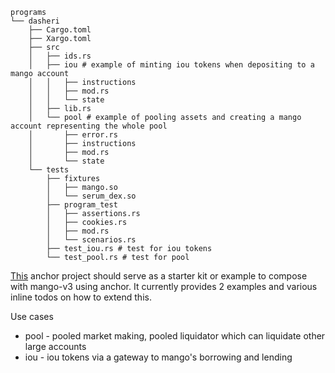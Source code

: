```
programs
└── dasheri
    ├── Cargo.toml
    ├── Xargo.toml
    ├── src
    │   ├── ids.rs
    │   ├── iou # example of minting iou tokens when depositing to a mango account 
    │   │   ├── instructions
    │   │   ├── mod.rs
    │   │   └── state
    │   ├── lib.rs
    │   └── pool # example of pooling assets and creating a mango account representing the whole pool
    │       ├── error.rs
    │       ├── instructions
    │       ├── mod.rs
    │       └── state
    └── tests
        ├── fixtures
        │   ├── mango.so
        │   └── serum_dex.so
        ├── program_test
        │   ├── assertions.rs
        │   ├── cookies.rs
        │   ├── mod.rs
        │   └── scenarios.rs
        ├── test_iou.rs # test for iou tokens
        └── test_pool.rs # test for pool
```

[This](https://en.wikipedia.org/wiki/Dasheri) anchor project should serve as a starter kit or example to compose with mango-v3 using anchor. 
It currently provides 2 examples and various inline todos on how to extend this.

Use cases
* pool - pooled market making, pooled liquidator which can liquidate other large accounts
* iou - iou tokens via a gateway to mango's borrowing and lending

